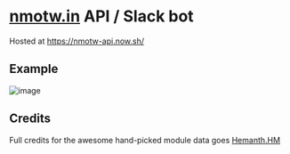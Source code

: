 # [nmotw.in](https://nmotw.in) API / Slack bot

Hosted at https://nmotw-api.now.sh/

## Example

![image](https://cloud.githubusercontent.com/assets/5027156/24454870/d1a27cde-148d-11e7-89fc-0f44130b01b5.png)


## Credits

Full credits for the awesome hand-picked module data goes [Hemanth.HM](https://h3manth.com/)

